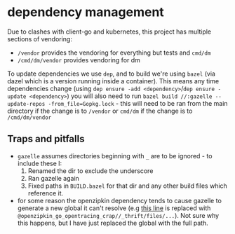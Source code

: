 # dependency management
Due to clashes with client-go and kubernetes, this project has multiple sections of vendoring:
- `/vendor` provides the vendoring for everything but tests and `cmd/dm`
- `/cmd/dm/vendor` provides vendoring for dm

To update dependencies we use `dep`, and to build we're using `bazel` (via dazel which is a version running inside a container). This means any time dependencies change (using `dep ensure -add <dependency>`/`dep ensure -update <dependency>`) you will also need to run `bazel build //:gazelle -- update-repos -from_file=Gopkg.lock` - this will need to be ran from the main directory if the change is to `/vendor` or `cmd/dm` if the change is to `/cmd/dm/vendor`

## Traps and pitfalls
- `gazelle` assumes directories beginning with `_` are to be ignored - to include these I:
  1. Renamed the dir to exclude the underscore
  1. Ran gazelle again
  1. Fixed paths in `BUILD.bazel` for that dir and any other build files which reference it.
- for some reason the openzipkin dependency tends to cause gazelle to generate a new global it can't resolve (e.g [this line](https://github.com/dotmesh-io/dotmesh/blob/master/vendor/github.com/openzipkin/zipkin-go-opentracing/BUILD.bazel#L41) is replaced with `@openzipkin_go_opentracing_crap//_thrift/files/...`). Not sure why this happens, but I have just replaced the global with the full path.
